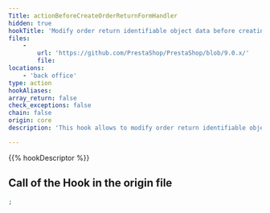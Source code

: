 ```yaml
---
Title: actionBeforeCreateOrderReturnFormHandler
hidden: true
hookTitle: 'Modify order return identifiable object data before creating it'
files:
    -
        url: 'https://github.com/PrestaShop/PrestaShop/blob/9.0.x/'
        file: 
locations:
    - 'back office'
type: action
hookAliases: 
array_return: false
check_exceptions: false
chain: false
origin: core
description: 'This hook allows to modify order return identifiable object forms data before it was created'

---
```


{{% hookDescriptor %}}

## Call of the Hook in the origin file

```php
;
```
